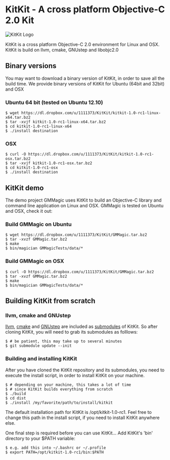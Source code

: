 # KitKit - A cross platform Objective-C 2.0 Kit
![KitKit Logo](https://dl.dropbox.com/u/1111373/kitkit.png)

KitKit is a cross platform Objective-C 2.0 environment for Linux and OSX.
KitKit is build on llvm, cmake, GNUstep and libobjc2.0


## Binary versions
You may want to download a binary version of KitKit, in order to save all the build time.
We provide binary versions of KitKit for Ubuntu (64bit and 32bit) and OSX 
    
### Ubuntu 64 bit (tested on Ubuntu 12.10)
    $ wget https://dl.dropbox.com/u/1111373/KitKit/kitkit-1.0-rc1-linux-x64.tar.bz2
    $ tar -xvjf kitkit-1.0-rc1-linux-x64.tar.bz2
    $ cd kitkit-1.0-rc1-linux-x64
    $ ./install destination

### OSX 
    $ curl -O https://dl.dropbox.com/u/1111373/KitKit/kitkit-1.0-rc1-osx.tar.bz2
    $ tar -xvjf kitkit-1.0-rc1-osx.tar.bz2
    $ cd kitkit-1.0-rc1-osx
    $ ./install destination


## KitKit demo 
The demo project GMMagic uses KitKit to build an Objective-C library and command line application on Linux and OSX.
GMMagic is tested on Ubuntu and OSX, check it out:

### Build GMMagic on Ubuntu
    $ wget https://dl.dropbox.com/u/1111373/KitKit/GMMagic.tar.bz2
    $ tar -xvzf GMMagic.tar.bz2 
    $ make 
    $ bin/magician GMMagicTests/data/*

### Build GMMagic on OSX
    $ curl -O https://dl.dropbox.com/u/1111373/KitKit/GMMagic.tar.bz2
    $ tar -xvzf GMMagic.tar.bz2 
    $ make 
    $ bin/magician GMMagicTests/data/*


## Building KitKit from scratch
### llvm, cmake and GNUstep
[llvm], [cmake] and [GNUstep] are included as [submodules] of KitKit. So 
after cloning KitKit, you will need to grab its submodules as folllows:

    $ # be patient, this may take up to several minutes
    $ git submodule update --init

### Building and installing KitKit
After you have cloned the KitKit repository and its submodules, you need 
to execute the install script, in order to install KitKit on your machine. 
 
    $ # depending on your machine, this takes a lot of time
    $ # since KitKit builds everything from scratch
    $ ./build 
    $ cd dist 
    $ ./install /my/favorite/path/to/install/kitkit

The default installation path for KitKit is /opt/kitkit-1.0-rc1.
Feel free to change this path in the install script, if you need to install 
KitKit anywhere else. 

One final step is required before you can use KitKit...
Add KitKit's 'bin' directory to your $PATH variable:
    
    $ e.g. add this into ~/.bashrc or ~/.profile 
    $ export PATH=/opt/kitkit-1.0-rc1/bin:$PATH



[llvm]: http://llvm.org 
[cmake]: http://www.cmake.org
[GNUstep]: http://www.gnustep.org
[submodules]: http://book.git-scm.com/5_submodules.html
